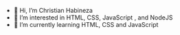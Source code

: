 - 👋 Hi, I’m Christian Habineza
- 👀 I’m interested in HTML, CSS, JavaScript , and NodeJS
- 🌱 I’m currently learning HTML, CSS and JavaScript

<!---
christianR15c/christianR15c is a ✨ special ✨ repository because its `README.md` (this file) appears on your GitHub profile.
You can click the Preview link to take a look at your changes.
--->
